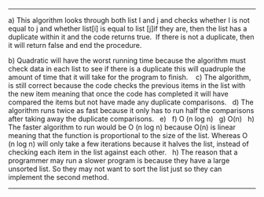 ***

a) This algorithm looks through both list I and j and checks whether I is not equal to j and whether list[i] is equal to list [j]if they are, then the list has a duplicate within it and the code returns
true.  If there is not a duplicate, then it will return false and end the procedure.
 


b) Quadratic will have the worst running time because the algorithm must check data in each list to see if there is a duplicate this will quadruple the amount of time that it will take for the program to finish.
  
c) The algorithm, is still correct because the code checks the previous items in the list with the new item meaning that once the code has completed it will have compared the items but not have made any duplicate comparisons.
 
d) The algorithm runs twice as fast because it only has to run half the comparisons after taking away the duplicate comparisons.
 
e)
 
f) O (n log n)
 
g) O(n)
 
h) The faster algorithm to run would be O (n log n) because O(n) is linear meaning that the function is proportional to the size of
the list. Whereas O (n log n) will only take a few iterations because it halves the list, instead of checking each item in the list against each other.
 
h) The reason that a programmer may run a slower program is because they have a large unsorted list. So they may not want to sort the list just so they can implement the second method. 

***









































 


